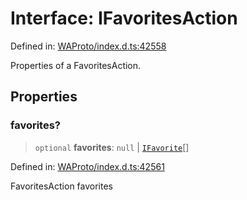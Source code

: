 # Interface: IFavoritesAction

Defined in: [WAProto/index.d.ts:42558](https://github.com/Fokusdotid/Baileys/blob/a954da2ee3c892812cf9528a5a214092693c872f/WAProto/index.d.ts#L42558)

Properties of a FavoritesAction.

## Properties

### favorites?

> `optional` **favorites**: `null` \| [`IFavorite`](../namespaces/FavoritesAction/interfaces/IFavorite.md)[]

Defined in: [WAProto/index.d.ts:42561](https://github.com/Fokusdotid/Baileys/blob/a954da2ee3c892812cf9528a5a214092693c872f/WAProto/index.d.ts#L42561)

FavoritesAction favorites

